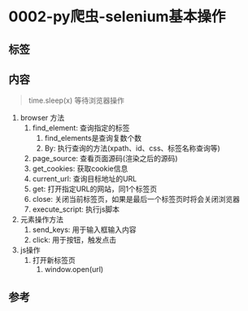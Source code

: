# 0002-py爬虫-selenium基本操作

## 标签

## 内容

> time.sleep(x) 等待浏览器操作

1. browser 方法
   1. find_element: 查询指定的标签
      1. find_elements是查询复数个数
      2. By: 执行查询的方法(xpath、id、css、标签名称查询等)
   2. page_source: 查看页面源码(渲染之后的源码)
   3. get_cookies: 获取cookie信息
   4. current_url: 查询目标地址的URL
   5. get: 打开指定URL的网站，同1个标签页
   6. close: 关闭当前标签页，如果是最后一个标签页时将会关闭浏览器
   7. execute_script: 执行js脚本
2. 元素操作方法
   1. send_keys: 用于输入框输入内容
   2. click: 用于按钮，触发点击
3. js操作
   1. 打开新标签页
      1. window.open(url)

## 参考

